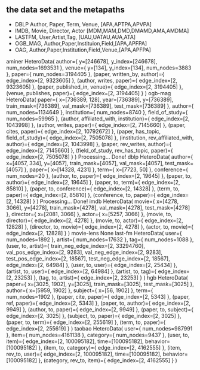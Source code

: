 ## the data set and the metapaths
- DBLP Author, Paper, Term, Venue, [APA,APTPA,APVPA]
- IMDB, Movie, Director, Actor [MDM,MAM,DMD,DMAMD,AMA,AMDMA]
- LASTFM, User,Artist,Tag, [UAU,UATAU,AUA,ATA]
- OGB_MAG, Author,Paper,Instituion,Field,[APA,APFPA]
- OAG, Author,Paper,Institution,Field,Venue,[APA,APFPA]


aminer
HeteroData(
  author={
    y=[246678],
    y_index=[246678],
    num_nodes=1693531
  },
  venue={
    y=[134],
    y_index=[134],
    num_nodes=3883
  },
  paper={ num_nodes=3194405 },
  (paper, written_by, author)={ edge_index=[2, 9323605] },
  (author, writes, paper)={ edge_index=[2, 9323605] },
  (paper, published_in, venue)={ edge_index=[2, 3194405] },
  (venue, publishes, paper)={ edge_index=[2, 3194405] }
)
ogb-mag
HeteroData(
  paper={
    x=[736389, 128],
    year=[736389],
    y=[736389],
    train_mask=[736389],
    val_mask=[736389],
    test_mask=[736389]
  },
  author={ num_nodes=1134649 },
  institution={ num_nodes=8740 },
  field_of_study={ num_nodes=59965 },
  (author, affiliated_with, institution)={ edge_index=[2, 1043998] },
  (author, writes, paper)={ edge_index=[2, 7145660] },
  (paper, cites, paper)={ edge_index=[2, 10792672] },
  (paper, has_topic, field_of_study)={ edge_index=[2, 7505078] },
  (institution, rev_affiliated_with, author)={ edge_index=[2, 1043998] },
  (paper, rev_writes, author)={ edge_index=[2, 7145660] },
  (field_of_study, rev_has_topic, paper)={ edge_index=[2, 7505078] }
)
Processing...
Done!
dblp
HeteroData(
  author={
    x=[4057, 334],
    y=[4057],
    train_mask=[4057],
    val_mask=[4057],
    test_mask=[4057]
  },
  paper={ x=[14328, 4231] },
  term={ x=[7723, 50] },
  conference={ num_nodes=20 },
  (author, to, paper)={ edge_index=[2, 19645] },
  (paper, to, author)={ edge_index=[2, 19645] },
  (paper, to, term)={ edge_index=[2, 85810] },
  (paper, to, conference)={ edge_index=[2, 14328] },
  (term, to, paper)={ edge_index=[2, 85810] },
  (conference, to, paper)={ edge_index=[2, 14328] }
)
Processing...
Done!
imdb
HeteroData(
  movie={
    x=[4278, 3066],
    y=[4278],
    train_mask=[4278],
    val_mask=[4278],
    test_mask=[4278]
  },
  director={ x=[2081, 3066] },
  actor={ x=[5257, 3066] },
  (movie, to, director)={ edge_index=[2, 4278] },
  (movie, to, actor)={ edge_index=[2, 12828] },
  (director, to, movie)={ edge_index=[2, 4278] },
  (actor, to, movie)={ edge_index=[2, 12828] }
)
movie-lens
None
last-fm
HeteroData(
  user={ num_nodes=1892 },
  artist={ num_nodes=17632 },
  tag={ num_nodes=1088 },
  (user, to, artist)={
    train_neg_edge_index=[2, 33294760],
    val_pos_edge_index=[2, 9283],
    val_neg_edge_index=[2, 9283],
    test_pos_edge_index=[2, 18567],
    test_neg_edge_index=[2, 18567],
    edge_index=[2, 64984]
  },
  (user, to, user)={ edge_index=[2, 25434] },
  (artist, to, user)={ edge_index=[2, 64984] },
  (artist, to, tag)={ edge_index=[2, 23253] },
  (tag, to, artist)={ edge_index=[2, 23253] }
)
hgb
HeteroData(
  paper={
    x=[3025, 1902],
    y=[3025],
    train_mask=[3025],
    test_mask=[3025]
  },
  author={ x=[5959, 1902] },
  subject={ x=[56, 1902] },
  term={ num_nodes=1902 },
  (paper, cite, paper)={ edge_index=[2, 5343] },
  (paper, ref, paper)={ edge_index=[2, 5343] },
  (paper, to, author)={ edge_index=[2, 9949] },
  (author, to, paper)={ edge_index=[2, 9949] },
  (paper, to, subject)={ edge_index=[2, 3025] },
  (subject, to, paper)={ edge_index=[2, 3025] },
  (paper, to, term)={ edge_index=[2, 255619] },
  (term, to, paper)={ edge_index=[2, 255619] }
)
taobao
HeteroData(
  user={ num_nodes=987991 },
  item={ num_nodes=4161138 },
  category={ num_nodes=9437 },
  (user, to, item)={
    edge_index=[2, 100095182],
    time=[100095182],
    behavior=[100095182]
  },
  (item, to, category)={ edge_index=[2, 4162555] },
  (item, rev_to, user)={
    edge_index=[2, 100095182],
    time=[100095182],
    behavior=[100095182]
  },
  (category, rev_to, item)={ edge_index=[2, 4162555] }
)